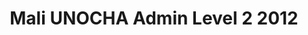 ---
title: Mali UNOCHA Admin Level 2 2012
categories: 
    - data
geography: mali
partner: unocha
cat: logistics
year: 2012
layer: ocha-cod.mali-admin2-2012
api:
embed:
source: <a href="http://unocha.org">UNOCHA</a>
license: Humanitarian Use
updated: 3/28/2012
description: This layer depicts the second level administrative borders for Mali. Data obtained from the UN Office for the Coordination of Humanitarian Affairs (UN OCHA) [Common and Fundamental Operating Datasets Registry](http://cod.humanitarianresponse.info/). See the [Mali](http://cod.humanitarianresponse.info/country-region/Mali) registry for the most recent changes.
downloads:
    - type: shapefile
      link: http://dl.dropbox.com/u/72717685/ocha-mali-admin2.zip
    - type: sqlite
      link: http://dl.dropbox.com/u/72717685/ocha-mali-admin2.sqlite.zip
---